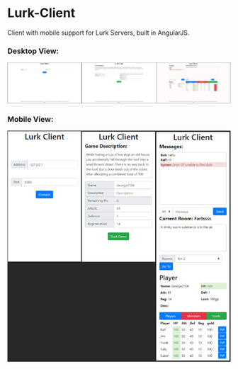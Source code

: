 # Lurk-Client
Client with mobile support for Lurk Servers, built in AngularJS.

### Desktop View:
![GitHub Logo](/images/lurk_desktop.png)


### Mobile View:
![GitHub Logo](/images/lurk_mobile.png)

